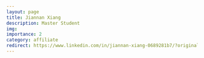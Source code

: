 ```yaml
---
layout: page
title: Jiannan Xiang
description: Master Student
img:
importance: 2
category: affiliate
redirect: https://www.linkedin.com/in/jiannan-xiang-0689281b7/?originalSubdomain=cn
---
```

